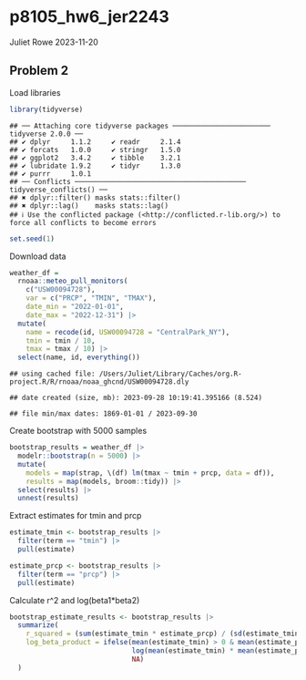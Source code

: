 p8105_hw6_jer2243
================
Juliet Rowe
2023-11-20

## Problem 2

Load libraries

``` r
library(tidyverse)
```

    ## ── Attaching core tidyverse packages ──────────────────────── tidyverse 2.0.0 ──
    ## ✔ dplyr     1.1.2     ✔ readr     2.1.4
    ## ✔ forcats   1.0.0     ✔ stringr   1.5.0
    ## ✔ ggplot2   3.4.2     ✔ tibble    3.2.1
    ## ✔ lubridate 1.9.2     ✔ tidyr     1.3.0
    ## ✔ purrr     1.0.1     
    ## ── Conflicts ────────────────────────────────────────── tidyverse_conflicts() ──
    ## ✖ dplyr::filter() masks stats::filter()
    ## ✖ dplyr::lag()    masks stats::lag()
    ## ℹ Use the conflicted package (<http://conflicted.r-lib.org/>) to force all conflicts to become errors

``` r
set.seed(1)
```

Download data

``` r
weather_df = 
  rnoaa::meteo_pull_monitors(
    c("USW00094728"),
    var = c("PRCP", "TMIN", "TMAX"), 
    date_min = "2022-01-01",
    date_max = "2022-12-31") |>
  mutate(
    name = recode(id, USW00094728 = "CentralPark_NY"),
    tmin = tmin / 10,
    tmax = tmax / 10) |>
  select(name, id, everything())
```

    ## using cached file: /Users/Juliet/Library/Caches/org.R-project.R/R/rnoaa/noaa_ghcnd/USW00094728.dly

    ## date created (size, mb): 2023-09-28 10:19:41.395166 (8.524)

    ## file min/max dates: 1869-01-01 / 2023-09-30

Create bootstrap with 5000 samples

``` r
bootstrap_results = weather_df |> 
  modelr::bootstrap(n = 5000) |> 
  mutate(
    models = map(strap, \(df) lm(tmax ~ tmin + prcp, data = df)),
    results = map(models, broom::tidy)) |> 
  select(results) |> 
  unnest(results)
```

Extract estimates for tmin and prcp

``` r
estimate_tmin <- bootstrap_results |> 
  filter(term == "tmin") |> 
  pull(estimate)

estimate_prcp <- bootstrap_results |>
  filter(term == "prcp") |> 
  pull(estimate)
```

Calculate r^2 and log(beta1\*beta2)

``` r
bootstrap_estimate_results <- bootstrap_results |>
  summarize(
    r_squared = (sum(estimate_tmin * estimate_prcp) / (sd(estimate_tmin) * sd(estimate_prcp)))^2,
    log_beta_product = ifelse(mean(estimate_tmin) > 0 & mean(estimate_prcp) > 0,
                              log(mean(estimate_tmin) * mean(estimate_prcp)),
                              NA)
  )
```
